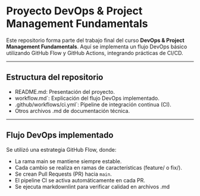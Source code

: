 # Proyecto DevOps & Project Management Fundamentals

Este repositorio forma parte del trabajo final del curso **DevOps & Project 
Management Fundamentals**. Aquí se implementa un flujo DevOps básico utilizando 
GitHub Flow y GitHub Actions, integrando prácticas de CI/CD.

---

## Estructura del repositorio

- README.md: Presentación del proyecto.
- workflow.md`: Explicación del flujo DevOps implementado.
- .github/workflows/ci.yml`: Pipeline de integración continua (CI).
- Otros archivos .md de documentación técnica.

---

## Flujo DevOps implementado

Se utilizó una estrategia GitHub Flow, donde:

- La rama main se mantiene siempre estable.
- Cada cambio se realiza en ramas de características (feature/ o fix/).
- Se crean Pull Requests (PR) hacia `main`.
- El pipeline CI se activa automáticamente en cada PR.
- Se ejecuta markdownlint para verificar calidad en archivos .md
